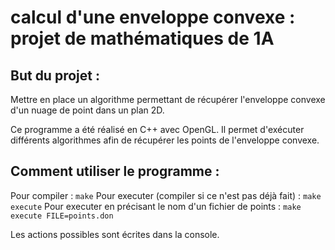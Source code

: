 calcul d'une enveloppe convexe : projet de mathématiques de 1A
===================

But du projet :
---------------

Mettre en place un algorithme permettant de récupérer l'enveloppe convexe d'un nuage de point dans un plan 2D.

Ce programme a été réalisé en C++ avec OpenGL.
Il permet d'exécuter différents algorithmes afin de récupérer les points de l'enveloppe convexe.

Comment utiliser le programme :
-------------------------------

Pour compiler : `make`
Pour executer (compiler si ce n'est pas déjà fait) : `make execute`
Pour executer en précisant le nom d'un fichier de points : `make execute FILE=points.don`

Les actions possibles sont écrites dans la console.
